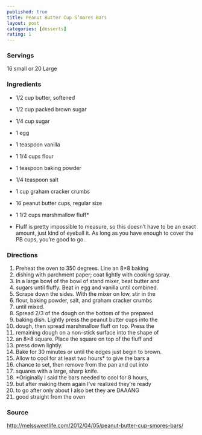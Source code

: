 ```yaml
---
published: true
title: Peanut Butter Cup S’mores Bars
layout: post
categories: [desserts]
rating: 1
---
```

### Servings
16 small or 20 Large

### Ingredients
- 1/2 cup butter, softened
- 1/2 cup packed brown sugar
- 1/4 cup sugar
- 1 egg
- 1 teaspoon vanilla
- 1 1/4 cups flour
- 1 teaspoon baking powder
- 1/4 teaspoon salt
- 1 cup graham cracker crumbs
- 16 peanut butter cups, regular size
- 1 1/2 cups marshmallow fluff*

- Fluff is pretty impossible to measure, so this doesn’t have to be an exact amount, just kind of eyeball it. As long as you have enough to cover the PB cups, you’re good to go.

### Directions
1. Preheat the oven to 350 degrees.  Line an 8×8 baking
2. dishing with parchment paper; coat lightly with cooking spray.
3. In a large bowl of the bowl of stand mixer, beat butter and
4. sugars until fluffy.  Beat in egg and vanilla until combined.
5. Scrape down the sides.  With the mixer on low, stir in the
6. flour, baking powder, salt, and graham cracker crumbs
7. until mixed.
8. Spread 2/3 of the dough on the bottom of the prepared
9. baking dish.  Lightly press the peanut butter cups into the
10. dough, then spread marshmallow fluff on top.  Press the
11. remaining dough on a non-stick surface into the shape of
12. an 8×8 square.  Place the square on top of the fluff and
13. press down lightly.
14. Bake for 30 minutes or until the edges just begin to brown.
15. Allow to cool for at least two hours* to give the bars a
16. chance to set, then remove from the pan and cut into
17. squares with a large, sharp knife.
18. *Originally I said the bars needed to cool for 8 hours,
19. but after making them again I’ve realized they’re ready
20. to go after only about  I also bet they are DAAANG
21. good straight from the oven

### Source
<a href="http://melssweetlife.com/2012/04/05/peanut-butter-cup-smores-bars/" target="new">http://melssweetlife.com/2012/04/05/peanut-butter-cup-smores-bars/</a>

